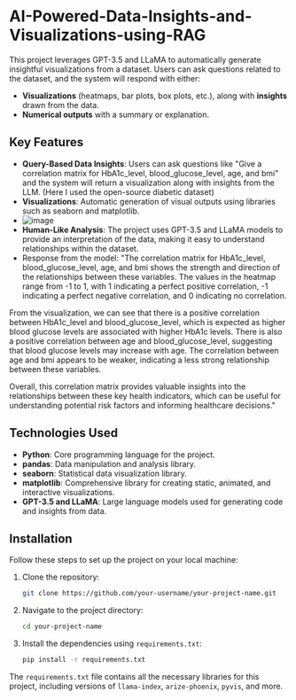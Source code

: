 # AI-Powered-Data-Insights-and-Visualizations-using-RAG
This project leverages GPT-3.5 and LLaMA to automatically generate insightful visualizations from a dataset. Users can ask questions related to the dataset, and the system will respond with either:
- **Visualizations** (heatmaps, bar plots, box plots, etc.), along with **insights** drawn from the data.
- **Numerical outputs** with a summary or explanation.

## Key Features

- **Query-Based Data Insights**: Users can ask questions like "Give a correlation matrix for HbA1c_level, blood_glucose_level, age, and bmi" and the system will return a visualization along with insights from the LLM. (Here I used the open-source diabetic dataset)
- **Visualizations**: Automatic generation of visual outputs using libraries such as seaborn and matplotlib.
- ![image](https://github.com/user-attachments/assets/b7fc2cef-54c1-43c1-872f-f97d5ce37b43)
- **Human-Like Analysis**: The project uses GPT-3.5 and LLaMA models to provide an interpretation of the data, making it easy to understand relationships within the dataset.
- Response from the model: "The correlation matrix for HbA1c_level, blood_glucose_level, age, and bmi shows the strength and direction of the relationships between these variables. The values in the heatmap range from -1 to 1, with 1 indicating a perfect positive correlation, -1 indicating a perfect negative correlation, and 0 indicating no correlation.

From the visualization, we can see that there is a positive correlation between HbA1c_level and blood_glucose_level, which is expected as higher blood glucose levels are associated with higher HbA1c levels. There is also a positive correlation between age and blood_glucose_level, suggesting that blood glucose levels may increase with age. The correlation between age and bmi appears to be weaker, indicating a less strong relationship between these variables.

Overall, this correlation matrix provides valuable insights into the relationships between these key health indicators, which can be useful for understanding potential risk factors and informing healthcare decisions."

## Technologies Used

- **Python**: Core programming language for the project.
- **pandas**: Data manipulation and analysis library.
- **seaborn**: Statistical data visualization library.
- **matplotlib**: Comprehensive library for creating static, animated, and interactive visualizations.
- **GPT-3.5 and LLaMA**: Large language models used for generating code and insights from data.

## Installation

Follow these steps to set up the project on your local machine:

1. Clone the repository:
    ```bash
    git clone https://github.com/your-username/your-project-name.git
    ```

2. Navigate to the project directory:
    ```bash
    cd your-project-name
    ```

3. Install the dependencies using `requirements.txt`:
    ```bash
    pip install -r requirements.txt
    ```

The `requirements.txt` file contains all the necessary libraries for this project, including versions of `llama-index`, `arize-phoenix`, `pyvis`, and more.
